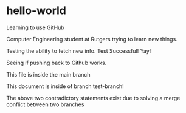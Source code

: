 # hello-world
Learning to use GitHub

Computer Engineering student at Rutgers trying to learn new things.

Testing the ability to fetch new info. Test Successful! Yay!

Seeing if pushing back to Github works.


This file is inside the main branch

This document is inside of branch test-branch!

The above two contradictory statements exist due to solving a merge conflict between two branches